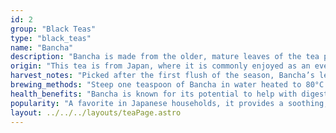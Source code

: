 ```yaml
---
id: 2
group: "Black Teas"
type: "black_teas"
name: "Bancha"
description: "Bancha is made from the older, mature leaves of the tea plant harvested later in the season, offering a robust flavor and a comforting aroma."
origin: "This tea is from Japan, where it is commonly enjoyed as an everyday beverage."
harvest_notes: "Picked after the first flush of the season, Bancha’s leaves are larger and more mature, contributing to its fuller flavor."
brewing_methods: "Steep one teaspoon of Bancha in water heated to 80°C (176°F) for 2-3 minutes for a refreshing cup."
health_benefits: "Bancha is known for its potential to help with digestion and support heart health."
popularity: "A favorite in Japanese households, it provides a soothing, everyday tea experience."
layout: ../../../layouts/teaPage.astro
---
```

